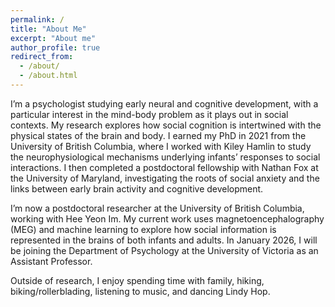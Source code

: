 ```yaml
---
permalink: /
title: "About Me"
excerpt: "About me"
author_profile: true
redirect_from: 
  - /about/
  - /about.html
---
```



I’m a psychologist studying early neural and cognitive development, with a particular interest in the mind-body problem as it plays out in social contexts. My research explores how social cognition is intertwined with the physical states of the brain and body. I earned my PhD in 2021 from the University of British Columbia, where I worked with Kiley Hamlin to study the neurophysiological mechanisms underlying infants’ responses to social interactions. I then completed a postdoctoral fellowship with Nathan Fox at the University of Maryland, investigating the roots of social anxiety and the links between early brain activity and cognitive development.

I’m now a postdoctoral researcher at the University of British Columbia, working with Hee Yeon Im. My current work uses magnetoencephalography (MEG) and machine learning to explore how social information is represented in the brains of both infants and adults. In January 2026, I will be joining the Department of Psychology at the University of Victoria as an Assistant Professor.

Outside of research, I enjoy spending time with family, hiking, biking/rollerblading, listening to music, and dancing Lindy Hop.
